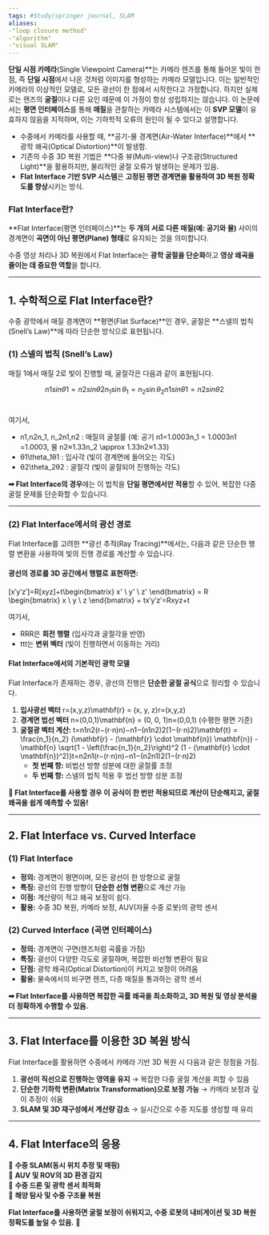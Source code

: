 ```yaml
---
tags: #Study/springer journal, SLAM
aliases: 
-"loop closure method"
-"algorithm"
-"visual SLAM"
---
```




**단일 시점 카메라**(Single Viewpoint Camera)**는 카메라 렌즈를 통해 들어온 빛이 한 점, 즉 **단일 시점**에서 나온 것처럼 이미지를 형성하는 카메라 모델입니다. 이는 일반적인 카메라의 이상적인 모델로, 모든 광선이 한 점에서 시작한다고 가정합니다. 하지만 실제로는 렌즈의 **굴절**이나 다른 요인 때문에 이 가정이 항상 성립하지는 않습니다. 이 논문에서는 **평면 인터페이스**를 통해 **매질**을 관찰하는 카메라 시스템에서는 이 **SVP 모델**이 유효하지 않음을 지적하며, 이는 기하학적 오류의 원인이 될 수 있다고 설명합니다.

- 수중에서 카메라를 사용할 때, **공기-물 경계면(Air-Water Interface)**에서 **광학 왜곡(Optical Distortion)**이 발생함.
- 기존의 수중 3D 복원 기법은 **다중 뷰(Multi-view)나 구조광(Structured Light)**을 활용하지만, 물리적인 굴절 오류가 발생하는 문제가 있음.
- **Flat Interface 기반 SVP 시스템**은 **고정된 평면 경계면을 활용하여 3D 복원 정확도를 향상**시키는 방식.

### **Flat Interface란?**

**Flat Interface(평면 인터페이스)**는 **두 개의 서로 다른 매질(예: 공기와 물)** 사이의 경계면이 **곡면이 아닌 평면(Plane) 형태**로 유지되는 것을 의미합니다.

수중 영상 처리나 3D 복원에서 Flat Interface는 **광학 굴절을 단순화**하고 **영상 왜곡을 줄이는 데 중요한 역할**을 합니다.

---

## **1. 수학적으로 Flat Interface란?**

수중 광학에서 매질 경계면이 **평면(Flat Surface)**인 경우, 굴절은 **스넬의 법칙(Snell’s Law)**에 따라 단순한 방식으로 표현됩니다.

### **(1) 스넬의 법칙 (Snell’s Law)**

매질 1에서 매질 2로 빛이 진행할 때, 굴절각은 다음과 같이 표현됩니다.

$$n1sin⁡θ1=n2sin⁡θ2n_1 \sin{\theta_1} = n_2 \sin{\theta_2}n1​sinθ1​=n2​sinθ2$$​

여기서,

- n1,n2n_1, n_2n1​,n2​ : 매질의 굴절률 (예: 공기 n1=1.0003n_1 = 1.0003n1​=1.0003, 물 n2≈1.33n_2 \approx 1.33n2​≈1.33)
- θ1\theta_1θ1​ : 입사각 (빛이 경계면에 들어오는 각도)
- θ2\theta_2θ2​ : 굴절각 (빛이 굴절되어 진행하는 각도)

**➡ Flat Interface의 경우**에는 이 법칙을 **단일 평면에서만 적용**할 수 있어, 복잡한 다중 굴절 문제를 단순화할 수 있습니다.

---

### **(2) Flat Interface에서의 광선 경로**

Flat Interface를 고려한 **광선 추적(Ray Tracing)**에서는, 다음과 같은 단순한 행렬 변환을 사용하여 빛의 진행 경로를 계산할 수 있습니다.

#### **광선의 경로를 3D 공간에서 행렬로 표현하면:**

[x′y′z′]=R[xyz]+t\begin{bmatrix} x' \\ y' \\ z' \end{bmatrix} = R \begin{bmatrix} x \\ y \\ z \end{bmatrix} + t​x′y′z′​​=R​xyz​​+t

여기서,

- RRR은 **회전 행렬** (입사각과 굴절각을 반영)
- ttt는 **변위 벡터** (빛이 진행하면서 이동하는 거리)

#### **Flat Interface에서의 기본적인 광학 모델**

Flat Interface가 존재하는 경우, 광선의 진행은 **단순한 굴절 공식**으로 정리할 수 있습니다.

1. **입사광선 벡터** r=(x,y,z)\mathbf{r} = (x, y, z)r=(x,y,z)
2. **경계면 법선 벡터** n=(0,0,1)\mathbf{n} = (0, 0, 1)n=(0,0,1) (수평한 평면 기준)
3. **굴절광 벡터 계산:** t=n1n2(r−(r⋅n)n)−n1−(n1n2)2(1−(r⋅n)2)\mathbf{t} = \frac{n_1}{n_2} (\mathbf{r} - (\mathbf{r} \cdot \mathbf{n}) \mathbf{n}) - \mathbf{n} \sqrt{1 - \left(\frac{n_1}{n_2}\right)^2 (1 - (\mathbf{r} \cdot \mathbf{n})^2)}t=n2​n1​​(r−(r⋅n)n)−n1−(n2​n1​​)2(1−(r⋅n)2)​
    - **첫 번째 항:** 비법선 방향 성분에 대한 굴절률 조정
    - **두 번째 항:** 스넬의 법칙 적용 후 법선 방향 성분 조정

**📌 Flat Interface를 사용할 경우 이 공식이 한 번만 적용되므로 계산이 단순해지고, 굴절 왜곡을 쉽게 예측할 수 있음!**

---

## **2. Flat Interface vs. Curved Interface**

### **(1) Flat Interface**

- **정의:** 경계면이 평면이며, 모든 광선이 한 방향으로 굴절
- **특징:** 광선의 진행 방향이 **단순한 선형 변환**으로 계산 가능
- **이점:** 계산량이 적고 왜곡 보정이 쉽다.
- **활용:** 수중 3D 복원, 카메라 보정, AUV(자율 수중 로봇)의 광학 센서

### **(2) Curved Interface (곡면 인터페이스)**

- **정의:** 경계면이 구면(렌즈처럼 곡률을 가짐)
- **특징:** 광선이 다양한 각도로 굴절하며, 복잡한 비선형 변환이 필요
- **단점:** 광학 왜곡(Optical Distortion)이 커지고 보정이 어려움
- **활용:** 물속에서의 비구면 렌즈, 다층 매질을 통과하는 광학 센서

**➡ Flat Interface를 사용하면 복잡한 곡률 왜곡을 최소화하고, **3D 복원 및 영상 분석을 더 정확하게 수행할 수 있음**.**

---

## **3. Flat Interface를 이용한 3D 복원 방식**

Flat Interface를 활용하면 수중에서 카메라 기반 3D 복원 시 다음과 같은 장점을 가짐.

1. **광선이 직선으로 진행하는 영역을 유지** → 복잡한 다중 굴절 계산을 피할 수 있음
2. **단순한 기하학 변환(Matrix Transformation)으로 보정 가능** → 카메라 보정과 깊이 추정이 쉬움
3. **SLAM 및 3D 재구성에서 계산량 감소** → 실시간으로 수중 지도를 생성할 때 유리

---

## **4. Flat Interface의 응용**

🔹 **수중 SLAM(동시 위치 추정 및 매핑)**  
🔹 **AUV 및 ROV의 3D 환경 감지**  
🔹 **수중 드론 및 광학 센서 최적화**  
🔹 **해양 탐사 및 수중 구조물 복원**

**Flat Interface를 사용하면 굴절 보정이 쉬워지고, 수중 로봇의 내비게이션 및 3D 복원 정확도를 높일 수 있음.** 🚀